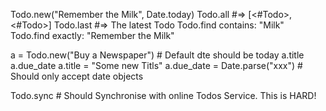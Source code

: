 Todo.new("Remember the Milk", Date.today)
Todo.all #=> [<#Todo>, <#Todo>]
Todo.last #=> The latest Todo
Todo.find contains: "Milk"
Todo.find exactly: "Remember the Milk"

a = Todo.new("Buy a Newspaper") # Default dte should be today
a.title
a.due_date
a.title = "Some new Titls"
a.due_date = Date.parse("xxx") # Should only accept date objects

Todo.sync # Should Synchronise with online Todos Service. This is HARD!